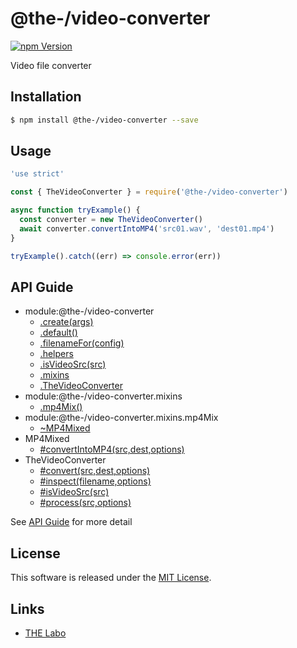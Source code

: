 @the-/video-converter
==========

<!---
This file is generated by @the-/templates. Do not update manually.
--->

<!-- Badge Start -->
<a name="badges"></a>

[![npm Version][bd_npm_shield_url]][bd_npm_url]

[bd_repo_url]: https://github.com/the-labo/the
[bd_npm_url]: http://www.npmjs.org/package/@the-/video-converter
[bd_npm_shield_url]: http://img.shields.io/npm/v/@the-/video-converter.svg?style=flat

<!-- Badge End -->


<!-- Description Start -->
<a name="description"></a>

Video file converter

<!-- Description End -->


<!-- Overview Start -->
<a name="overview"></a>




<!-- Overview End -->


<!-- Sections Start -->
<a name="sections"></a>

<!-- Section from "doc/readme/01.Installation.md.hbs" Start -->

<a name="section-doc-readme-01-installation-md"></a>

Installation
-----

```bash
$ npm install @the-/video-converter --save
```


<!-- Section from "doc/readme/01.Installation.md.hbs" End -->

<!-- Section from "doc/readme/02.Usage.md.hbs" Start -->

<a name="section-doc-readme-02-usage-md"></a>

Usage
---------

```javascript
'use strict'

const { TheVideoConverter } = require('@the-/video-converter')

async function tryExample() {
  const converter = new TheVideoConverter()
  await converter.convertIntoMP4('src01.wav', 'dest01.mp4')
}

tryExample().catch((err) => console.error(err))

```


<!-- Section from "doc/readme/02.Usage.md.hbs" End -->


<!-- Sections Start -->

<a name="api"></a>

## API Guide


- module:@the-/video-converter
  - [.create(args)](./doc/api/api.md#module_@the-/video-converter.create)
  - [.default()](./doc/api/api.md#module_@the-/video-converter.default)
  - [.filenameFor(config)](./doc/api/api.md#module_@the-/video-converter.filenameFor)
  - [.helpers](./doc/api/api.md#module_@the-/video-converter.helpers)
  - [.isVideoSrc(src)](./doc/api/api.md#module_@the-/video-converter.isVideoSrc)
  - [.mixins](./doc/api/api.md#module_@the-/video-converter.mixins)
  - [.TheVideoConverter](./doc/api/api.md#module_@the-/video-converter.TheVideoConverter)
- module:@the-/video-converter.mixins
  - [.mp4Mix()](./doc/api/api.md#module_@the-/video-converter.mixins.mp4Mix)
- module:@the-/video-converter.mixins.mp4Mix
  - [~MP4Mixed](./doc/api/api.md#module_@the-/video-converter.mixins.mp4Mix~MP4Mixed)
- MP4Mixed
  - [#convertIntoMP4(src,dest,options)](./doc/api/api.md#MP4Mixed#convertIntoMP4)
- TheVideoConverter
  - [#convert(src,dest,options)](./doc/api/api.md#TheVideoConverter#convert)
  - [#inspect(filename,options)](./doc/api/api.md#TheVideoConverter#inspect)
  - [#isVideoSrc(src)](./doc/api/api.md#TheVideoConverter#isVideoSrc)
  - [#process(src,options)](./doc/api/api.md#TheVideoConverter#process)

See [API Guide](./doc/api/api.md) for more detail


<!-- LICENSE Start -->
<a name="license"></a>

License
-------
This software is released under the [MIT License](https://github.com/the-labo/the/blob/master/LICENSE).

<!-- LICENSE End -->


<!-- Links Start -->
<a name="links"></a>

Links
------

+ [THE Labo][the_labo_url]

[the_labo_url]: https://github.com/the-labo

<!-- Links End -->
